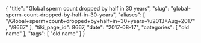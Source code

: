 {
    "title": "Global sperm count dropped by half in 30 years",
    "slug": "global-sperm-count-dropped-by-half-in-30-years",
    "aliases": [
        "/Global+sperm+count+dropped+by+half+in+30+years+\u2013+Aug+2017",
        "/8667"
    ],
    "tiki_page_id": 8667,
    "date": "2017-08-17",
    "categories": [
        "old name"
    ],
    "tags": [
        "old name"
    ]
}